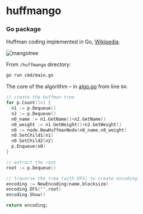 # huffmango

### Go package

Huffman coding implemented in Go, [Wikipedia](https://en.wikipedia.org/wiki/Huffman_coding).

![mangotree](https://github.com/TobiasLoader/huffmango/assets/39600827/be583272-dbf5-417f-8112-fa613db0df74)

From `/huffmango` directory:
```bash
go run cmd/main.go
```

The core of the algorithm – in [algo.go](pkg/algo/algo.go) from line `84`:
```go
// create the Huffman tree
for p.Count()>1 {
  n1 := p.Dequeue()
  n2 := p.Dequeue()
  n0_name := n1.GetName()+n2.GetName()
  n0_weight := n1.GetWeight()+n2.GetWeight()
  n0 := node.NewHuffmanNode(n0_name,n0_weight)
  n0.SetChild1(n1)
  n0.SetChild2(n2)
  p.Enqueue(n0)
}

// extract the root
root := p.Dequeue()

// traverse the tree (with DFS) to create encoding
encoding := NewEncoding(name,blocksize)
encoding.DFS("",root)
encoding.Show()

return encoding;
```
